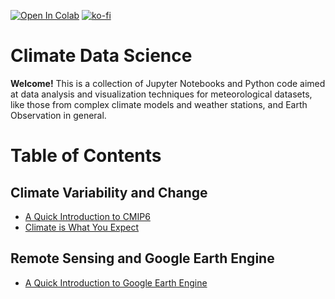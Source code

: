 [![Open In Colab](https://colab.research.google.com/assets/colab-badge.svg)](https://colab.research.google.com/github/willyhagi/climate-data-science)
[![ko-fi](https://www.ko-fi.com/img/githubbutton_sm.svg)](https://ko-fi.com/H2H21E5EB)

# Climate Data Science

**Welcome!** This is a collection of Jupyter Notebooks and Python code aimed at data analysis and visualization techniques for meteorological datasets, like those from complex climate models and weather stations, and Earth Observation in general.  


# Table of Contents 

## Climate Variability and Change
* [A Quick Introduction to CMIP6](https://towardsdatascience.com/a-quick-introduction-to-cmip6-e017127a49d3)
* [Climate is What You Expect](https://towardsdatascience.com/climate-is-what-you-expect-20c57da1ac24)

## Remote Sensing and Google Earth Engine
* [A Quick Introduction to Google Earth Engine](https://towardsdatascience.com/a-quick-introduction-to-google-earth-engine-c6a608c5febe)
